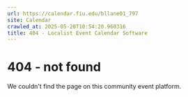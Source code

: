 ```yaml
---
url: https://calendar.fiu.edu/bllane01_797
site: Calendar
crawled_at: 2025-05-20T10:54:20.960316
title: 404 - Localist Event Calendar Software
---
```


# 404 - not found
We couldn't find the page on this community event platform.
